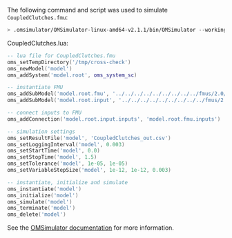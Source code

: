 The following command and script was used to simulate `CoupledClutches.fmu`:
```bash
> .omsimulator/OMSimulator-linux-amd64-v2.1.1/bin/OMSimulator --workingDir=results/2.0/me/linux64/OMSimulator/v2.1.1/MapleSim/2021.1/CoupledClutches --stripRoot=true --skipCSVHeader=true --addParametersToCSV=true --suppressPath=true --timeout=60 CoupledClutches.lua
```

CoupledClutches.lua:
```lua
-- lua file for CoupledClutches.fmu
oms_setTempDirectory('/tmp/cross-check')
oms_newModel('model')
oms_addSystem('model.root', oms_system_sc)

-- instantiate FMU
oms_addSubModel('model.root.fmu', '../../../../../../../../../fmus/2.0/me/linux64/MapleSim/2021.1/CoupledClutches/CoupledClutches.fmu')
oms_addSubModel('model.root.input', '../../../../../../../../../fmus/2.0/me/linux64/MapleSim/2021.1/CoupledClutches/CoupledClutches_in.csv')

-- connect inputs to FMU
oms_addConnection('model.root.input.inputs', 'model.root.fmu.inputs')

-- simulation settings
oms_setResultFile('model', 'CoupledClutches_out.csv')
oms_setLoggingInterval('model', 0.003)
oms_setStartTime('model', 0.0)
oms_setStopTime('model', 1.5)
oms_setTolerance('model', 1e-05, 1e-05)
oms_setVariableStepSize('model', 1e-12, 1e-12, 0.003)

-- instantiate, initialize and simulate
oms_instantiate('model')
oms_initialize('model')
oms_simulate('model')
oms_terminate('model')
oms_delete('model')
```
See the [OMSimulator documentation](https://openmodelica.org/doc/OMSimulator/master/html/index.html) for more information.

